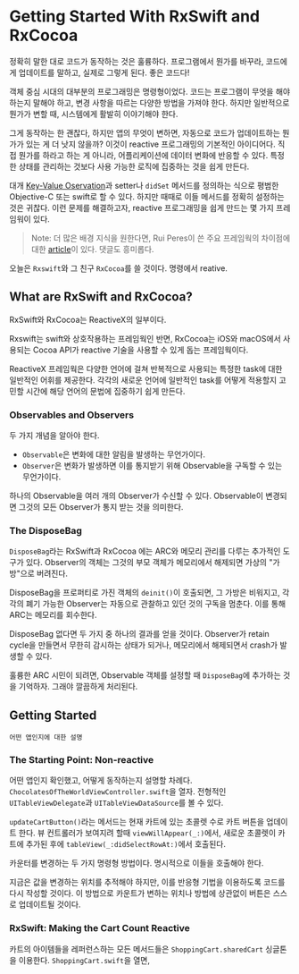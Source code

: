 # Getting Started With RxSwift and RxCocoa

정확히 말한 대로 코드가 동작하는 것은 훌륭하다. 프로그램에서 뭔가를 바꾸라, 코드에게 업데이트를 말하고, 실제로 그렇게 된다. 좋은 코드다!

객체 중심 시대의 대부분의 프로그래밍은 명령형이었다. 코드는 프로그램이 무엇을 해야 하는지 말해야 하고, 변경 사항을 따르는 다양한 방법을 가져야 한다. 하지만 일반적으로 뭔가가 변할 때, 시스템에게 활발히 이야기해야 한다.

그게 동작하는 한 괜찮다, 하지만 앱의 무엇이 변하면, 자동으로 코드가 업데이트하는 뭔가가 있는 게 더 낫지 않을까? 이것이 reactive 프로그래밍의 기본적인 아이디어다. 직접 뭔가를 하라고 하는 게 아니라, 어플리케이션에 데이터 변화에 반응할 수 있다. 특정한 상태를 관리하는 것보다 사용 가능한 로직에 집중하는 것을 쉽게 만든다.

대개 [Key-Value Oservation](https://developer.apple.com/library/ios/documentation/Cocoa/Conceptual/KeyValueObserving/KeyValueObserving.html)과 setter나 `didSet` 메서드를 정의하는 식으로 평범한 Objective-C 또는 swift로 할 수 있다. 하지만 때때로 이들 메서드를 정확히 설정하는 것은 귀찮다. 이런 문제를 해결하고자, reactive 프로그래밍을 쉽게 만드는 몇 가지 프레임워이 있다.

> Note: 더 많은 배경 지식을 원한다면, Rui Peres이 쓴 주요 프레임웍의 차이점에 대한 [article](https://www.raywenderlich.com/126522/reactivecocoa-vs-rxswift)이 있다. 댓글도 흥미롭다.

오늘은 `Rxswift`와 그 친구 `RxCocoa`를 쓸 것이다. 명령에서 reative.

## What are RxSwift and RxCocoa?

RxSwift와 RxCocoa는 ReactiveX의 일부이다.

Rxswift는 swift와 상호작용하는 프레임웍인 반면, RxCocoa는 iOS와 macOS에서 사용되는 Cocoa API가 reactive 기술을 사용할 수 있게 돕는 프레임웍이다.

ReactiveX 프레임웍은 다양한 언어에 걸쳐 반복적으로 사용되는 특정한 task에 대한 일반적인 어휘를 제공한다. 각각의 새로운 언어에 일반적인 task를 어떻게 적용할지 고민할 시간에 해당 언어의 문법에 집중하기 쉽게 만든다.

### Observables and Observers

두 가지 개념을 알아야 한다.
- `Observable`은 변화에 대한 알림을 발생하는 무언가이다.
- `Observer`은 변화가 발생하면 이를 통지받기 위해 Observable을 구독할 수 있는 무언가이다.

하나의 Observable을 여러 개의 Observer가 수신할 수 있다. Observable이 변경되면 그것의 모든 Observer가 통지 받는 것을 의미한다.

### The DisposeBag

`DisposeBag`라는 RxSwift과 RxCocoa 에는 ARC와 메모리 관리를 다루는 추가적인 도구가 있다. Observer의 객체는 그것의 부모 객체가 메모리에서 해제되면 가상의 "가방"으로 버려진다.

DisposeBag을 프로퍼티로 가진 객체의 `deinit()`이 호출되면, 그 가방은 비워지고, 각각의 폐기 가능한 Observer는 자동으로 관찰하고 있던 것의 구독을 멈춘다. 이를 통해 ARC는 메모리를 회수한다.

DisposeBag 없다면 두 가지 중 하나의 결과를 얻을 것이다. Observer가 retain cycle을 만들면서 무한히 감시하는 상태가 되거나, 메모리에서 해제되면서 crash가 발생할 수 있다.

훌륭한 ARC 시민이 되려면, Observable 객체를 설정할 때 `DisposeBag`에 추가하는 것을 기억하자. 그래야 깔끔하게 처리된다.

## Getting Started

```
어떤 앱인지에 대한 설명
```

### The Starting Point: Non-reactive

어떤 앱인지 확인했고, 어떻게 동작하는지 설명할 차례다. `ChocolatesOfTheWorldViewController.swift`을 열자. 전형적인 `UITableViewDelegate`과 `UITableViewDataSource`를 볼 수 있다.

`updateCartButton()`라는 메서드는 현재 카트에 있는 초콜렛 수로 카트 버튼을 업데이트 한다. 뷰 컨트롤러가 보여지려 할때 `viewWillAppear(_:)`에서, 새로운 초콜렛이 카트에 추가된 후에 `tableView(_:didSelectRowAt:)`에서 호출된다. 

카운터를 변경하는 두 가지 명령형 방법이다. 명시적으로 이들을 호출해야 한다.

지금은 값을 변경하는 위치를 추적해야 하지만, 이를 반응형 기법을 이용하도록 코드를 다시 작성할 것이다. 이 방법으로 카운트가 변하는 위치나 방법에 상관없이 버튼은 스스로 업데이트될 것이다.

### RxSwift: Making the Cart Count Reactive

카트의 아이템들을 레퍼런스하는 모든 메서드들은 `ShoppingCart.sharedCart` 싱글톤을 이용한다. `ShoppingCart.swift`을 열면, 


